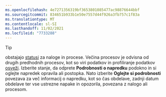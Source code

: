 ```yaml
---
ms.openlocfilehash: 4e7271356319bf3653801085477ac98876644bbf
ms.sourcegitcommit: 834651b933b1e50e7557d44f926a3fb757c1f83a
ms.translationtype: MT
ms.contentlocale: sl-SI
ms.lasthandoff: 11/02/2021
ms.locfileid: "7733288"
---
```

> [!TIP] 
> obstajajo [statusi](../audience-insights/system.md#status-definitions) za naloge in procese. Večina procesov je odvisna od drugih predhodnih procesov, kot so viri podatkov in profiliranje podatkov [osveži](../audience-insights/system.md#refresh-processes). Izberite stanje, da odprete **Podrobnosti o napredku** podokno in si oglejte napredek opravila ali postopka. Nato izberite **Oglejte si podrobnosti** povezava za več informacij o napredku, kot so čas obdelave, zadnji datum obdelave ter vse ustrezne napake in opozorila, povezana z nalogo ali procesom.
